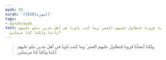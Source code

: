 ```yaml
---
ayah: 45
surah: '[[028|سورة]]'
tags:
- quran/ayah
text: ولكنا أنشأنا قرونا فتطاول عليهم العمر ۚ وما كنت ثاويا في أهل مدين تتلو عليهم
  آياتنا ولكنا كنا مرسلين
---
```

> ولكنا أنشأنا قرونا فتطاول عليهم العمر ۚ وما كنت ثاويا في أهل مدين تتلو عليهم آياتنا ولكنا كنا مرسلين
